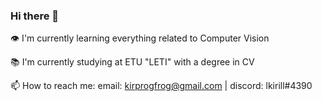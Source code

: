 ### Hi there 👋

👁️ I'm currently learning everything related to Computer Vision

📚 I'm currently studying at ETU "LETI" with a degree in CV

📫 How to reach me: email: kirprogfrog@gmail.com | discord: lkirill#4390
<!--
**kirill842/kirill842** is a ✨ _special_ ✨ repository because its `README.md` (this file) appears on your GitHub profile.

Here are some ideas to get you started:

- 🔭 I’m currently working on ...
- 🌱 I’m currently learning ...
- 👯 I’m looking to collaborate on ...
- 🤔 I’m looking for help with ...
- 💬 Ask me about ...
- 📫 How to reach me: ...
- 😄 Pronouns: ...
- ⚡ Fun fact: ...
-->

